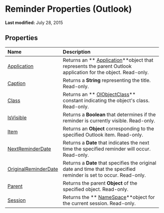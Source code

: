 
# Reminder Properties (Outlook)

 **Last modified:** July 28, 2015


## Properties



|**Name**|**Description**|
|:-----|:-----|
| [Application](cfbb4642-250b-96b9-492a-508f8309b867.md)|Returns an  ** [Application](797003e7-ecd1-eccb-eaaf-32d6ddde8348.md)**object that represents the parent Outlook application for the object. Read-only.|
| [Caption](b83b10f7-745c-337c-182b-74dabac65a17.md)|Returns a  **String** representing the title. Read-only.|
| [Class](b6178afe-19e9-5298-5624-f9c383ff4dd3.md)|Returns an  ** [OlObjectClass](33d724b3-df3c-2a7f-a80f-93b66d96f588.md)** constant indicating the object's class. Read-only.|
| [IsVisible](e99f8fab-32fa-94ef-be9b-523b580fa551.md)|Returns a  **Boolean** that determines if the reminder is currently visible. Read-only.|
| [Item](f8fb20c5-bb36-73c0-d7c3-252307e96140.md)|Returns an  **Object** corresponding to the specified Outlook item. Read-only.|
| [NextReminderDate](c88a2606-fe30-d8c1-b16f-fd07b5596895.md)|Returns a  **Date** that indicates the next time the specified reminder will occur. Read-only.|
| [OriginalReminderDate](ecc3f0c4-0e20-1d02-94b5-40807523ad2d.md)|Returns a  **Date** that specifies the original date and time that the specified reminder is set to occur. Read-only.|
| [Parent](fdaa18ca-02ee-a5c4-ee8f-79da8db7447e.md)|Returns the parent  **Object** of the specified object. Read-only.|
| [Session](30bd8c36-1afa-aae1-f050-47ad43af53f9.md)|Returns the  ** [NameSpace](f0dcaa19-07f5-5d42-a3bf-2e42b7885644.md)**object for the current session. Read-only.|
